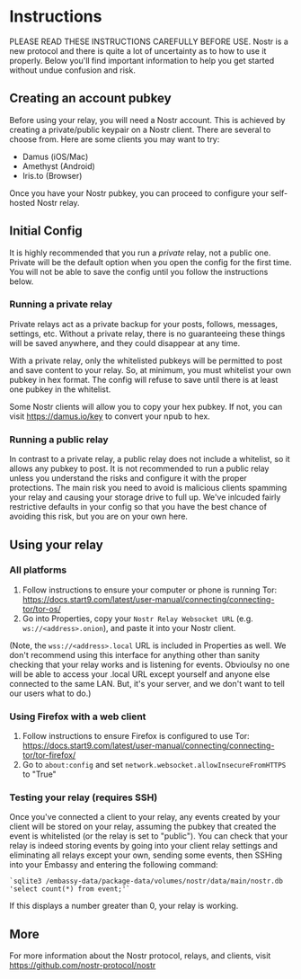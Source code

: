 # Instructions

PLEASE READ THESE INSTRUCTIONS CAREFULLY BEFORE USE. Nostr is a new protocol and
there is quite a lot of uncertainty as to how to use it properly. Below you'll
find important information to help you get started without undue confusion and
risk.

## Creating an account pubkey

Before using your relay, you will need a Nostr account. This is achieved by
creating a private/public keypair on a Nostr client. There are several to choose
from. Here are some clients you may want to try:

- Damus (iOS/Mac)
- Amethyst (Android)
- Iris.to (Browser)

Once you have your Nostr pubkey, you can proceed to configure your self-hosted
Nostr relay.

## Initial Config

It is highly recommended that you run a _private_ relay, not a public one.
Private will be the default option when you open the config for the first time.
You will not be able to save the config until you follow the instructions below.

### Running a private relay

Private relays act as a private backup for your posts, follows, messages,
settings, etc. Without a private relay, there is no guaranteeing these things
will be saved anywhere, and they could disappear at any time.

With a private relay, only the whitelisted pubkeys will be permitted to post and
save content to your relay. So, at minimum, you must whitelist your own pubkey
in hex format. The config will refuse to save until there is at least one pubkey
in the whitelist.

Some Nostr clients will allow you to copy your hex pubkey. If not, you can visit
https://damus.io/key to convert your npub to hex.

### Running a public relay

In contrast to a private relay, a public relay does not include a whitelist, so
it allows any pubkey to post. It is not recommended to run a public relay unless
you understand the risks and configure it with the proper protections. The main
risk you need to avoid is malicious clients spamming your relay and causing your
storage drive to full up. We've inlcuded fairly restrictive defaults in your
config so that you have the best chance of avoiding this risk, but you are on
your own here.

## Using your relay

### All platforms

1. Follow instructions to ensure your computer or phone is running Tor:
   https://docs.start9.com/latest/user-manual/connecting/connecting-tor/tor-os/
2. Go into Properties, copy your `Nostr Relay Websocket URL` (e.g.
   `ws://<address>.onion`), and paste it into your Nostr client.

(Note, the `wss://<address>.local` URL is included in Properties as well. We
don't recommend using this interface for anything other than sanity checking
that your relay works and is listening for events. Obvioulsy no one will be able
to access your .local URL except yourself and anyone else connected to the same
LAN. But, it's your server, and we don't want to tell our users what to do.)

### Using Firefox with a web client

1. Follow instructions to ensure Firefox is configured to use Tor:
   https://docs.start9.com/latest/user-manual/connecting/connecting-tor/tor-firefox/
2. Go to `about:config` and set `network.websocket.allowInsecureFromHTTPS` to
   "True"

### Testing your relay (requires SSH)

Once you've connected a client to your relay, any events created by your client
will be stored on your relay, assuming the pubkey that created the event is
whitelisted (or the relay is set to "public"). You can check that your relay is
indeed storing events by going into your client relay settings and eliminating
all relays except your own, sending some events, then SSHing into your Embassy
and entering the following command:

```
`sqlite3 /embassy-data/package-data/volumes/nostr/data/main/nostr.db 'select count(*) from event;'`
```

If this displays a number greater than 0, your relay is working.

## More

For more information about the Nostr protocol, relays, and clients, visit
https://github.com/nostr-protocol/nostr
